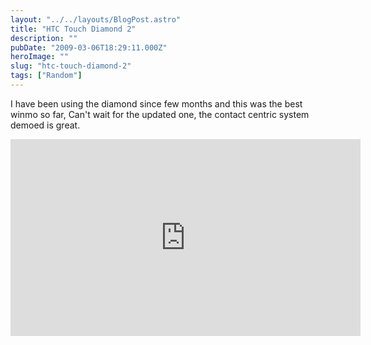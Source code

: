 ```yaml
---
layout: "../../layouts/BlogPost.astro"
title: "HTC Touch Diamond 2"
description: ""
pubDate: "2009-03-06T18:29:11.000Z"
heroImage: ""
slug: "htc-touch-diamond-2"
tags: ["Random"]
---
```


I have been using the diamond since few months and this was the best winmo so far, Can't wait for the updated one, the contact centric system demoed is great.

<iframe width="560" height="315" src="https://www.youtube-nocookie.com/embed/t2Ij5Fbb6-s" title="YouTube video player" frameborder="0" allow="accelerometer; autoplay; clipboard-write; encrypted-media; gyroscope; picture-in-picture" allowfullscreen></iframe>